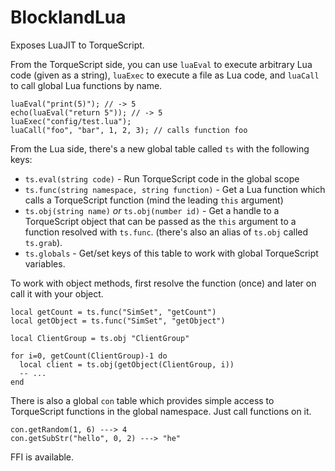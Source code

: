 # BlocklandLua

Exposes LuaJIT to TorqueScript.

From the TorqueScript side, you can use `luaEval` to execute arbitrary Lua code (given as a string), `luaExec` to execute a file as Lua code, and `luaCall` to call global Lua functions by name.

    luaEval("print(5)"); // -> 5
    echo(luaEval("return 5")); // -> 5
    luaExec("config/test.lua");
    luaCall("foo", "bar", 1, 2, 3); // calls function foo

From the Lua side, there's a new global table called `ts` with the following keys:

* `ts.eval(string code)` - Run TorqueScript code in the global scope
* `ts.func(string namespace, string function)` - Get a Lua function which calls a TorqueScript function (mind the leading `this` argument)
* `ts.obj(string name)` *or* `ts.obj(number id)` - Get a handle to a TorqueScript object that can be passed as the `this` argument to a function resolved with `ts.func`. (there's also an alias of `ts.obj` called `ts.grab`).
* `ts.globals` - Get/set keys of this table to work with global TorqueScript variables.

To work with object methods, first resolve the function (once) and later on call it with your object.

    local getCount = ts.func("SimSet", "getCount")
    local getObject = ts.func("SimSet", "getObject")

    local ClientGroup = ts.obj "ClientGroup"

    for i=0, getCount(ClientGroup)-1 do
      local client = ts.obj(getObject(ClientGroup, i))
      -- ...
    end

There is also a global `con` table which provides simple access to TorqueScript functions in the global namespace. Just call functions on it.

    con.getRandom(1, 6) ---> 4
    con.getSubStr("hello", 0, 2) ---> "he"

FFI is available.
